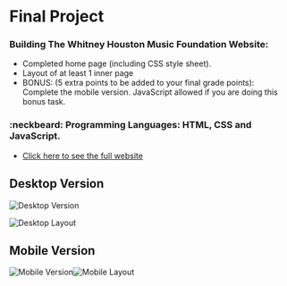 # Final Project
### Building The Whitney Houston Music Foundation Website:
  - Completed home page (including CSS style sheet).
  - Layout of at least 1 inner page
  - BONUS: (5 extra points to be added to your final grade points):  Complete the mobile version. JavaScript allowed if you are doing this bonus task.


### :neckbeard: Programming Languages: HTML, CSS and JavaScript.
- [Click here to see the full website](http://www.media15live.com/studentsUpload/BARDINI_1588603374)

## Desktop Version
![Desktop Version]()
  
![Desktop Layout](https://github.com/thiagobardini/HTML5-CSS3-BHCC/blob/master/Imagens/desktopLayout9Assig.png)

## Mobile Version
![Mobile Version](https://github.com/thiagobardini/HTML5-CSS3-BHCC/blob/master/Imagens/Mobile-Layout9Assig.png)![Mobile Layout](https://github.com/thiagobardini/HTML5-CSS3-BHCC/blob/master/Imagens/mobileLayout9Assig.png)